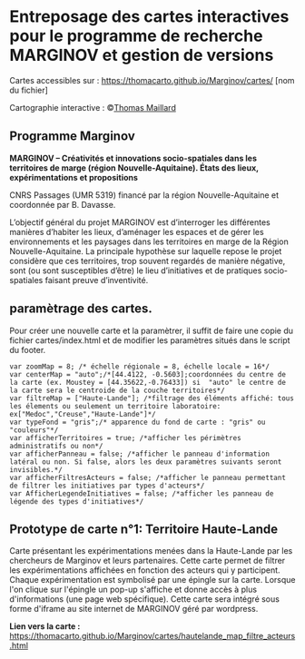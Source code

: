 # Entreposage des cartes interactives pour le programme de recherche MARGINOV et gestion de versions

Cartes accessibles sur : https://thomacarto.github.io/Marginov/cartes/ [nom du fichier]

Cartographie interactive : ©[Thomas Maillard](https://cv.archives-ouvertes.fr/thomas-maillard "CV_T-Maillard") 

## Programme Marginov


**MARGINOV – Créativités et innovations socio-spatiales dans les territoires de marge (région Nouvelle-Aquitaine). États des lieux, expérimentations et propositions**

CNRS Passages (UMR 5319) financé par la région Nouvelle-Aquitaine et coordonnée par B. Davasse.

L’objectif général du projet MARGINOV est d’interroger les différentes manières d’habiter les lieux, d’aménager les espaces et de gérer les environnements et les paysages dans les territoires en marge de la Région Nouvelle-Aquitaine. La principale hypothèse sur laquelle repose le projet considère que ces territoires, trop souvent regardés de manière négative, sont (ou sont susceptibles d’être) le lieu d’initiatives et de pratiques socio-spatiales faisant preuve d’inventivité.

## paramètrage des cartes.

Pour créer une nouvelle carte et la paramètrer, il suffit de faire une copie du fichier cartes/index.html et de modifier les paramètres situés dans le script du footer.

~~~~
var zoomMap = 8; /* échelle régionale = 8, échelle locale = 16*/
var centerMap = "auto";/*[44.4122, -0.5603];coordonnées du centre de la carte (ex. Moustey = [44.35622,-0.76433]) si  "auto" le centre de la carte sera le centroide de la couche territoires*/
var filtreMap = ["Haute-Lande"]; /*filtrage des éléments affiché: tous les élements ou seulement un territoire laboratoire: ex["Medoc","Creuse","Haute-Lande"]*/
var typeFond = "gris";/* apparence du fond de carte : "gris" ou "couleurs"*/
var afficherTerritoires = true; /*afficher les périmètres administratifs ou non*/
var afficherPanneau = false; /*afficher le panneau d'information latéral ou non. Si false, alors les deux paramètres suivants seront invisibles.*/
var afficherFiltresActeurs = false; /*afficher le panneau permettant de filtrer les initiatives par types d'acteurs*/
var AfficherLegendeInitiatives = false; /*afficher les panneau de légende des types d'initiatives*/
~~~~


## Prototype de carte n°1: Territoire Haute-Lande

Carte présentant les expérimentations menées dans la Haute-Lande par les chercheurs de Marginov et leurs partenaires. Cette carte permet de filtrer les expérimentations affichées en fonction des acteurs qui y participent. Chaque expérimentation est symbolisé par une épingle sur la carte. Lorsque l'on clique sur l'épingle un pop-up s'affiche et donne accès à plus d'informations (une page web spécifique). Cette carte sera intégré sous forme d'iframe au site internet de MARGINOV géré par wordpress.

**Lien vers la carte :** https://thomacarto.github.io/Marginov/cartes/hautelande_map_filtre_acteurs.html




